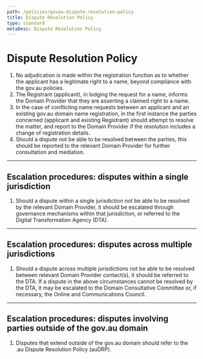 ```yaml
---
path: /policies/govau-dispute-resolution-policy
title: Dispute Resolution Policy
type: standard
metaDesc: Dispute Resolution Policy
---
```

<div class="container-fluid">
  <div class="row">

  # Dispute Resolution Policy

1. No adjudication is made within the registration function as to whether the applicant has a legitimate right to a name, beyond compliance with the gov.au policies.
2. The Registrant (applicant), in lodging the request for a name, informs the Domain Provider that they are asserting a claimed right to a name.
3. In the case of conflicting name requests between an applicant and an existing gov.au domain name registration, in the first instance the parties concerned (applicant and existing Registrant) should attempt to resolve the matter, and report to the Domain Provider if the resolution includes a change of registration details.
4. Should a dispute not be able to be resolved between the parties, this should be reported to the relevant Domain Provider for further consultation and mediation.

-----------------------------------------

## Escalation procedures: disputes within a single jurisdiction
1. Should a dispute within a single jurisdiction not be able to be resolved by the relevant Domain Provider, it should be escalated through governance mechanisms within that jurisdiction, or referred to the Digital Transformation Agency (DTA).

-----------------------------------------

## Escalation procedures: disputes across multiple jurisdictions
1. Should a dispute across multiple jurisdictions not be able to be resolved between relevant Domain Provider contact(s), it should be referred to the DTA. If a dispute in the above circumstances cannot be resolved by the DTA, it may be escalated to the Domain Consultative Committee or, if necessary, the Online and Communications Council.

-----------------------------------------

## Escalation procedures: disputes involving parties outside of the gov.au domain
1. Disputes that extend outside of the gov.au domain should refer to the .au Dispute Resolution Policy (auDRP).

  </div>
</div>
